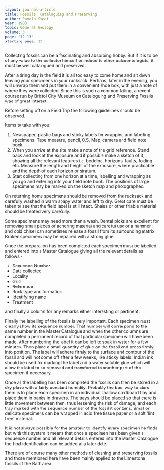 ```yaml
---
layout: journal-article
title: Fossils: Cataloguing and Preserving
author: Pamela Skeet
year: 1983
topic: General Geology
volume: 3
page: "12-13"
starting page: 12
---
```

Collecting fossils can be a fascinating and absorbing hobby. But if it is to be of any value to the collector himself or indeed to other palaeontologists, it must be well catalogued and preserved.

After a tiring day in the field it is all too easy to come home and sit down leaving your specimens in your rucksack. Perhaps, later in the evening, you will unwrap them and put them in a convenient shoe box, with just a note of where they were collected. Since this is such a common failing, a recent course run by Bristol City Museum on Cataloguing and Preserving Fossils was of great interest.

Before setting off on a Field Trip the following guidelines should be observed. 

Items to take with you: 

1. Newspaper, plastic bags and sticky labels for wrapping and labelling specimens. Tape measure, pencil, 0.S. Map, camera and field note book. 
2. When you arrive at the site make a note of the grid reference. Stand back and look at the exposure and if possible make a sketch of it, showing all the relevant features i.e. bedding, horizons, faults, folding etc. Measure the length and height of the exposure, where practicable and the depth of each horizon or stratum.
3. Start collecting from one horizon at a time, labelling and wrapping as you go and entering into your field note book. The positions of large specimens may be marked on the sketch map and photographed. 

On returning home specimens should be removed from the rucksack and carefully washed in warm soapy water and left to dry. Great care must be taken to see that the field label is still intact. Shales or other friable material should be treated very carefully.

Some specimens may need more than a wash. Dental picks are excellent for removing small pieces of adhering material and careful use of a hammer and cold chisel can sometimes release a fossil from its surrounding matrix. Broken specimens may be repaired with a strong glue.

Once the preparation has been completed each specimen must be labelled and entered into a Master Catalogue giving all the relevant details as follows:-

* Sequence Number
* Date collected
* Locality
* Grid
* Reference
* Rock type and formation
* Identifying name
* Treatment

and finally a column for any remarks either interesting or pertinent.

Finally the labelling of the fossils is very important. Each specimen must clearly show its sequence number. That number will correspond to the same number in the Master Catalogue and when the other columns are completed a permanent record of that particular specimen will have been made. After numbering the label it can be left to soak in water for a few minutes. Then place a small quantity of glue on the fossil and press firmly into position. The label will adhere firmly to the surface and contour of the fossil and will not come off after a few weeks, like sticky labels. Indian ink should be used for marking the label and a water soluble glue which will allow the label to be removed and transferred to another part of the specimen if necessary.

Once all the labelling has been completed the fossils can then be stored in a dry place with a fairly constant humidity. Probably the best way to store them is to place each specimen in an individual shallow cardboard tray and place them in banks in drawers. The trays should be placed so that there is little movement between then, thus lessening the risk of damage, and each tray marked with the sequence number of the fossil it contains. Small or delicate specimens can be wrapped in acid free tissue paper or a soft 'lint free' material.

It is not always possible for the amateur to identify every specimen he finds but with this system it means that once a specimen has been given a sequence number and all relevant details entered into the Master Catalogue the final identification can be added at a later date.

There are of course many other methods of cleaning and preserving fossils and those mentioned here have been mainly applied to the Limestone fossils of the Bath area
